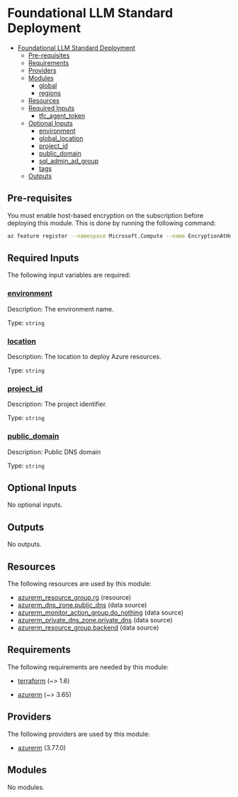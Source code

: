 # Foundational LLM Standard Deployment

- [Foundational LLM Standard Deployment](#foundational-llm-standard-deployment)
  - [Pre-requisites](#pre-requisites)
  - [Requirements](#requirements)
  - [Providers](#providers)
  - [Modules](#modules)
    - [ global](#-global)
    - [ regions](#-regions)
  - [Resources](#resources)
  - [Required Inputs](#required-inputs)
    - [ tfc\_agent\_token](#-tfc_agent_token)
  - [Optional Inputs](#optional-inputs)
    - [ environment](#-environment)
    - [ global\_location](#-global_location)
    - [ project\_id](#-project_id)
    - [ public\_domain](#-public_domain)
    - [ sql\_admin\_ad\_group](#-sql_admin_ad_group)
    - [ tags](#-tags)
  - [Outputs](#outputs)

## Pre-requisites

You must enable host-based encryption on the subscription before deploying this module.  This is done by running the following command:

```bash
az feature register --namespace Microsoft.Compute --name EncryptionAtHost
```

<!-- BEGIN_TF_DOCS -->


## Required Inputs

The following input variables are required:

### <a name="input_environment"></a> [environment](#input\_environment)

Description: The environment name.

Type: `string`

### <a name="input_location"></a> [location](#input\_location)

Description: The location to deploy Azure resources.

Type: `string`

### <a name="input_project_id"></a> [project\_id](#input\_project\_id)

Description: The project identifier.

Type: `string`

### <a name="input_public_domain"></a> [public\_domain](#input\_public\_domain)

Description: Public DNS domain

Type: `string`

## Optional Inputs

No optional inputs.

## Outputs

No outputs.

## Resources

The following resources are used by this module:

- [azurerm_resource_group.rg](https://registry.terraform.io/providers/hashicorp/azurerm/latest/docs/resources/resource_group) (resource)
- [azurerm_dns_zone.public_dns](https://registry.terraform.io/providers/hashicorp/azurerm/latest/docs/data-sources/dns_zone) (data source)
- [azurerm_monitor_action_group.do_nothing](https://registry.terraform.io/providers/hashicorp/azurerm/latest/docs/data-sources/monitor_action_group) (data source)
- [azurerm_private_dns_zone.private_dns](https://registry.terraform.io/providers/hashicorp/azurerm/latest/docs/data-sources/private_dns_zone) (data source)
- [azurerm_resource_group.backend](https://registry.terraform.io/providers/hashicorp/azurerm/latest/docs/data-sources/resource_group) (data source)

## Requirements

The following requirements are needed by this module:

- <a name="requirement_terraform"></a> [terraform](#requirement\_terraform) (~> 1.6)

- <a name="requirement_azurerm"></a> [azurerm](#requirement\_azurerm) (~> 3.65)

## Providers

The following providers are used by this module:

- <a name="provider_azurerm"></a> [azurerm](#provider\_azurerm) (3.77.0)

## Modules

No modules.
<!-- END_TF_DOCS -->